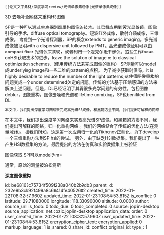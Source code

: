 	[[论文文字素材/深度学习review/光谱单像素成像|光谱单像素成像]]
3D 去噪补全网络来重构HS图像

SP是一种可以通过单点探测器重构图像的技术。其已经应用到荧光显微镜，图像引导的手术，diffuse optical tomography。短波红外成像，散射介质成像，三维成像。
考虑到一个光谱探测器，SP的概念extends to generic imaging。多光谱成像被证明with a dispersive unit followed by PMT。高光谱成像证明可以由compact fiber 光谱仪来实现，或者利用一个迈克尔逊干涉仪。这些工作focus onHSI获取技术的进步，leave the solution of image re to classical optimization schemes.（使用传统方法来完成图像的重构）
SP测量可以model成underlying image和一些二维的pattern的点积。
为了减少获取时间吗，it is highly desirable to reduce the number of the light patterns,这使得图像重构的问题变成一个under determined欠定的问题。传统的方法基于压缩感知的方法来解决上述问题。但是，DL已经证明了其再很多光学问题的有效性，包括图像deblur，图像重构，图像去噪和光谱和lifetime unmixing。SP也benifited  from DL


	本文中，我们提出深度学习网络来完成高光谱SP成像。和黑箱方法不同，我们提出可解释的网络

在本文中，我们提出深度学习网络来实现高光谱SP成像。和黑箱的方法不同，我们提出可解释的网络，归一化重构网络 。我们的网络结合了传统的优化方法(在测量域)和。
据我们所知，这是第一次应用归一化的Tikhonov正则化，为了develop一个三维重构方法到SP hsi的尝试。 另外，由于缺乏HSI数据集。我们提出了一种产生HSI数据集的方法。最后提出的方法在仿真和实验数据集上被验证

图像获取
SPI可以model为m=

通常，原始的测量被泊松高斯

**深度图像重构**


id: be68163c75734f509f238a040b2b9db3
parent_id: 232e9b3cb92f499a8c66414fe4052682
created_time: 2022-01-22T08:32:57.960Z
updated_time: 2022-01-23T08:54:53.815Z
is_conflict: 0
latitude: 29.71080000
longitude: 118.33090000
altitude: 0.0000
author: 
source_url: 
is_todo: 0
todo_due: 0
todo_completed: 0
source: joplin-desktop
source_application: net.cozic.joplin-desktop
application_data: 
order: 0
user_created_time: 2022-01-22T08:32:57.960Z
user_updated_time: 2022-01-23T08:54:53.815Z
encryption_cipher_text: 
encryption_applied: 0
markup_language: 1
is_shared: 0
share_id: 
conflict_original_id: 
type_: 1